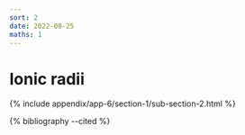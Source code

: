 ```yaml
---
sort: 2
date: 2022-08-25
maths: 1
---
```


# Ionic radii

{% include appendix/app-6/section-1/sub-section-2.html %}

{% bibliography --cited %}


